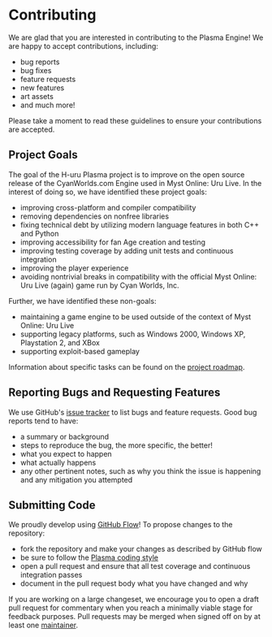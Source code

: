 # Contributing
We are glad that you are interested in contributing to the Plasma Engine! We are happy to accept contributions, including:
- bug reports
- bug fixes
- feature requests
- new features
- art assets
- and much more!

Please take a moment to read these guidelines to ensure your contributions are accepted.

## Project Goals
The goal of the H-uru Plasma project is to improve on the open source release of the CyanWorlds.com Engine used in Myst Online: Uru Live. In the interest of doing so, we have identified these project goals:
- improving cross-platform and compiler compatibility
- removing dependencies on nonfree libraries
- fixing technical debt by utilizing modern language features in both C++ and Python
- improving accessibility for fan Age creation and testing
- improving testing coverage by adding unit tests and continuous integration
- improving the player experience
- avoiding nontrivial breaks in compatibility with the official Myst Online: Uru Live (again) game run by Cyan Worlds, Inc.

Further, we have identified these non-goals:
- maintaining a game engine to be used outside of the context of Myst Online: Uru Live
- supporting legacy platforms, such as Windows 2000, Windows XP, Playstation 2, and XBox
- supporting exploit-based gameplay

Information about specific tasks can be found on the [project roadmap](https://github.com/H-uru/Plasma/wiki/Roadmap).

## Reporting Bugs and Requesting Features
We use GitHub's [issue tracker](https://github.com/H-uru/Plasma/issues) to list bugs and feature requests. Good bug reports tend to have:
- a summary or background
- steps to reproduce the bug, the more specific, the better!
- what you expect to happen
- what actually happens
- any other pertinent notes, such as why you think the issue is happening and any mitigation you attempted

## Submitting Code
We proudly develop using [GitHub Flow](https://guides.github.com/introduction/flow/index.html)! To propose changes to the repository:
- fork the repository and make your changes as described by GitHub flow
- be sure to follow the [Plasma coding style](https://github.com/H-uru/Plasma/wiki/Preferred-Code-Style)
- open a pull request and ensure that all test coverage and continuous integration passes
- document in the pull request body what you have changed and why

If you are working on a large changeset, we encourage you to open a draft pull request for commentary when you reach a minimally viable stage for feedback purposes. Pull requests may be merged when signed off on by at least one [maintainer](https://github.com/orgs/H-uru/people).
